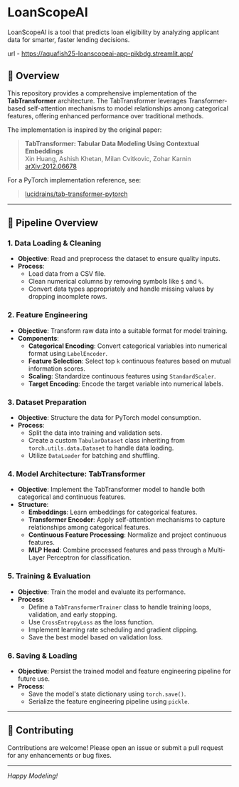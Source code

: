 # LoanScopeAI
LoanScopeAI is a tool that predicts loan eligibility by analyzing applicant data for smarter, faster lending decisions.

url - https://aquafish25-loanscopeai-app-pikbdg.streamlit.app/

## 📘 Overview

This repository provides a comprehensive implementation of the **TabTransformer** architecture. The TabTransformer leverages Transformer-based self-attention mechanisms to model relationships among categorical features, offering enhanced performance over traditional methods.

The implementation is inspired by the original paper:  
> **TabTransformer: Tabular Data Modeling Using Contextual Embeddings**  
> Xin Huang, Ashish Khetan, Milan Cvitkovic, Zohar Karnin  
> [arXiv:2012.06678](https://arxiv.org/abs/2012.06678)

For a PyTorch implementation reference, see:  
> [lucidrains/tab-transformer-pytorch](https://github.com/lucidrains/tab-transformer-pytorch)

---

## 🚀 Pipeline Overview

### 1. **Data Loading & Cleaning**

- **Objective**: Read and preprocess the dataset to ensure quality inputs.
- **Process**:
  - Load data from a CSV file.
  - Clean numerical columns by removing symbols like `$` and `%`.
  - Convert data types appropriately and handle missing values by dropping incomplete rows.

### 2. **Feature Engineering**

- **Objective**: Transform raw data into a suitable format for model training.
- **Components**:
  - **Categorical Encoding**: Convert categorical variables into numerical format using `LabelEncoder`.
  - **Feature Selection**: Select top `k` continuous features based on mutual information scores.
  - **Scaling**: Standardize continuous features using `StandardScaler`.
  - **Target Encoding**: Encode the target variable into numerical labels.

### 3. **Dataset Preparation**

- **Objective**: Structure the data for PyTorch model consumption.
- **Process**:
  - Split the data into training and validation sets.
  - Create a custom `TabularDataset` class inheriting from `torch.utils.data.Dataset` to handle data loading.
  - Utilize `DataLoader` for batching and shuffling.

### 4. **Model Architecture: TabTransformer**

- **Objective**: Implement the TabTransformer model to handle both categorical and continuous features.
- **Structure**:
  - **Embeddings**: Learn embeddings for categorical features.
  - **Transformer Encoder**: Apply self-attention mechanisms to capture relationships among categorical features.
  - **Continuous Feature Processing**: Normalize and project continuous features.
  - **MLP Head**: Combine processed features and pass through a Multi-Layer Perceptron for classification.

### 5. **Training & Evaluation**

- **Objective**: Train the model and evaluate its performance.
- **Process**:
  - Define a `TabTransformerTrainer` class to handle training loops, validation, and early stopping.
  - Use `CrossEntropyLoss` as the loss function.
  - Implement learning rate scheduling and gradient clipping.
  - Save the best model based on validation loss.

### 6. **Saving & Loading**

- **Objective**: Persist the trained model and feature engineering pipeline for future use.
- **Process**:
  - Save the model's state dictionary using `torch.save()`.
  - Serialize the feature engineering pipeline using `pickle`.

---


## 🤝 Contributing

Contributions are welcome! Please open an issue or submit a pull request for any enhancements or bug fixes.

---

*Happy Modeling!*

